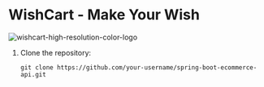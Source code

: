 # WishCart - Make Your Wish

![wishcart-high-resolution-color-logo](https://user-images.githubusercontent.com/78552012/209474023-98dd793f-9073-4d7e-a392-39721d4d0e80.png)

1. Clone the repository:
    ```shell
    git clone https://github.com/your-username/spring-boot-ecommerce-api.git
    ```
